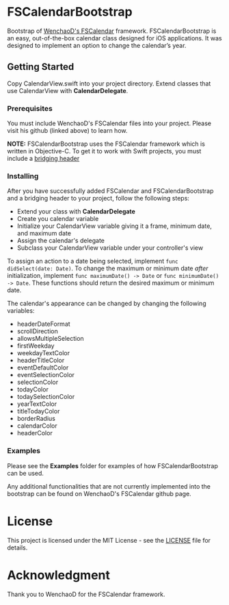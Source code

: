 # FSCalendarBootstrap
Bootstrap of [WenchaoD's FSCalendar](https://github.com/WenchaoD/FSCalendar) framework.
FSCalendarBootstrap is an easy, out-of-the-box calendar class designed for iOS applications. It was designed to implement an option to change the calendar’s year.

## Getting Started 
Copy CalendarView.swift into your project directory. Extend classes that use CalendarView with **CalendarDelegate**.

### Prerequisites
You must include WenchaoD's FSCalendar files into your project. Please visit his github (linked above) to learn how.

**NOTE:** FSCalendarBootstrap uses the FSCalendar framework which is written in Objective-C. To get it to work with Swift projects, you must include a [bridging header](https://developer.apple.com/library/content/documentation/Swift/Conceptual/BuildingCocoaApps/MixandMatch.html#//apple_ref/doc/uid/TP40014216-CH10-ID122)

### Installing
After you have successfully added FSCalendar and FSCalendarBootstrap and a bridging header to your project, follow the following steps:
* Extend your class with **CalendarDelegate**
* Create you calendar variable
* Initialize your CalendarView variable giving it a frame, minimum date, and maximum date
* Assign the calendar's delegate
* Subclass your CalendarView variable under your controller's view

To assign an action to a date being selected, implement `func didSelect(date: Date)`.
To change the maximum or minimum date *after* initialization, implement `func maximumDate() -> Date` or `func minimumDate() -> Date`. These functions should return the desired maximum or minimum date.

The calendar's appearance can be changed by changing the following variables:
* headerDateFormat
* scrollDirection
* allowsMultipleSelection
* firstWeekday
* weekdayTextColor
* headerTitleColor
* eventDefaultColor
* eventSelectionColor
* selectionColor
* todayColor
* todaySelectionColor
* yearTextColor
* titleTodayColor
* borderRadius
* calendarColor
* headerColor

### Examples
Please see the **Examples** folder for examples of how FSCalendarBootstrap can be used.

Any additional functionalities that are not currently implemented into the bootstrap can be found on WenchaoD's FSCalendar github page.

# License
This project is licensed under the MIT License - see the [LICENSE](LICENSE) file for details.

# Acknowledgment
Thank you to WenchaoD for the FSCalendar framework.

